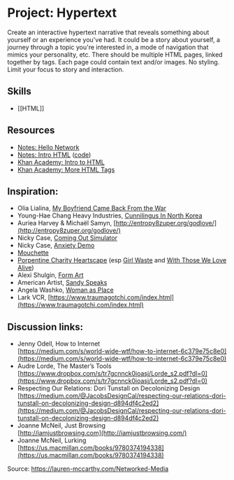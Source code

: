 # Project: Hypertext

Create an interactive hypertext narrative that reveals something about yourself or an experience you've had. It could be a story about yourself, a journey through a topic you're interested in, a mode of navigation that mimics your personality, etc. There should be multiple HTML pages, linked together by <a> tags. Each page could contain text and/or images. No styling. Limit your focus to story and interaction.
	
## Skills
	
- [[HTML]]
	
## Resources

-   [Notes: Hello Network](https://classes.dma.ucla.edu/Fall19/161/notes/01_hellonetwork.pdf)  
-   [Notes: Intro HTML](https://classes.dma.ucla.edu/Fall19/161/notes/02_HTML.pdf) ([code](https://classes.dma.ucla.edu/Fall19/161/notes/02_HTML_code.zip))
-   [Khan Academy: Intro to HTML](https://www.khanacademy.org/computing/computer-programming/html-css)
-   [Khan Academy: More HTML Tags](https://www.khanacademy.org/computing/computer-programming/html-css)

## Inspiration:

-   Olia Lialina, [My Boyfriend Came Back From the War](https://anthology.rhizome.org/my-boyfriend-came-back-from-the-war)
-   Young-Hae Chang Heavy Industries, [Cunnilingus In North Korea](https://www.yhchang.com/CUNNILINGUS_IN_NORTH_KOREA.html)
-   Auriea Harvey & Michaël Samyn, [http://entropy8zuper.org/godlove/](http://entropy8zuper.org/godlove/)
-   Nicky Case, [Coming Out Simulator](https://ncase.me/cos/)
-   Nicky Case, [Anxiety Demo](https://ncase.me/anxiety-demo/)
-   [Mouchette](https://anthology.rhizome.org/mouchette)
-   [Porpentine Charity Heartscape](http://slimedaughter.com/games/) (esp [Girl Waste](http://slimedaughter.com/games/twine/girlwaste/) and [With Those We Love Alive](http://slimedaughter.com/games/twine/wtwla/))
-   Alexi Shulgin, [Form Art](http://archive.rhizome.org/anthology/form-art.html)
-   American Artist, [Sandy Speaks](https://americanartist.us/works/sandy-speaks)    
-   Angela Washko, [Woman as Place](https://angela-washko.itch.io/women-as-place)
- Lark VCR, [https://www.traumagotchi.com/index.html](https://www.traumagotchi.com/index.html)
	
## Discussion links:

-   Jenny Odell, How to Internet  
    [https://medium.com/s/world-wide-wtf/how-to-internet-6c379e75c8e0](https://medium.com/s/world-wide-wtf/how-to-internet-6c379e75c8e0)
-   Audre Lorde, The Master’s Tools  
    [https://www.dropbox.com/s/tr7gcnnck0ioasj/Lorde_s2.pdf?dl=0](https://www.dropbox.com/s/tr7gcnnck0ioasj/Lorde_s2.pdf?dl=0)
-   Respecting Our Relations: Dori Tunstall on Decolonizing Design  
    [https://medium.com/@JacobsDesignCal/respecting-our-relations-dori-tunstall-on-decolonizing-design-d894df4c2ed2](https://medium.com/@JacobsDesignCal/respecting-our-relations-dori-tunstall-on-decolonizing-design-d894df4c2ed2)
-   Joanne McNeil, Just Browsing  
    [http://iamjustbrowsing.com](http://iamjustbrowsing.com/)
-   Joanne McNeil, Lurking  
    [https://us.macmillan.com/books/9780374194338](https://us.macmillan.com/books/9780374194338)
	
Source: https://lauren-mccarthy.com/Networked-Media